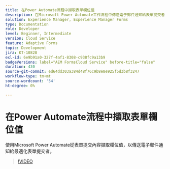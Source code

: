 ```yaml
---
title: 在Power Automate流程中擷取表單欄位值
description: 在Microsoft Power Automate工作流程中傳送電子郵件通知給表單提交者
solution: Experience Manager, Experience Manager Forms
type: Documentation
role: Developer
level: Beginner, Intermediate
version: Cloud Service
feature: Adaptive Forms
topic: Development
jira: KT-10828
exl-id: 6e9b91a0-327f-4af1-8308-c938fc9a13b9
badgeVersions: label="AEM FormsCloud Service" before-title="false"
duration: 430
source-git-commit: ed64dd303a384d48f76c9b8e8e925f5d3b8f3247
workflow-type: tm+mt
source-wordcount: '54'
ht-degree: 0%

---
```


# 在Power Automate流程中擷取表單欄位值

使用Microsoft Power Automate從表單提交內容擷取欄位值，以傳送電子郵件通知給最適化表單提交者。

>[!VIDEO](https://video.tv.adobe.com/v/345957?quality=12&learn=on)
